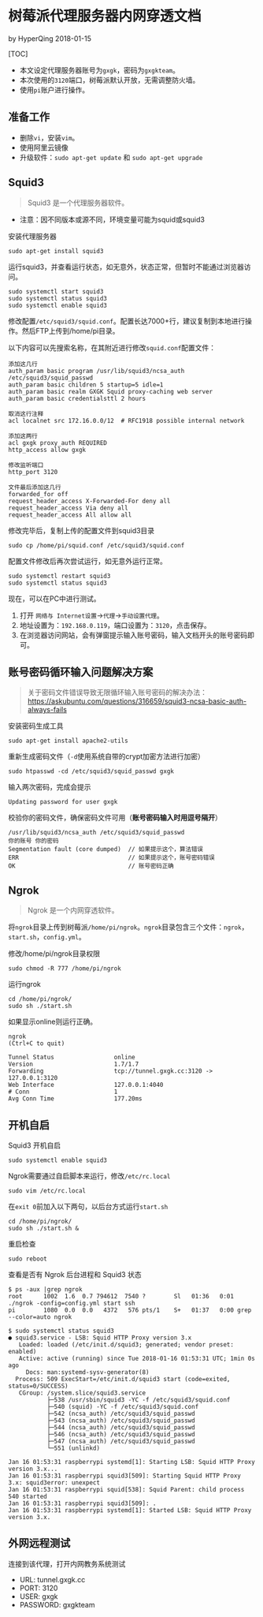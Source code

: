 # 树莓派代理服务器内网穿透文档

by HyperQing 2018-01-15

[TOC]

- 本文设定代理服务器账号为`gxgk`，密码为`gxgkteam`。
- 本次使用的`3120`端口，树莓派默认开放，无需调整防火墙。
- 使用`pi`账户进行操作。

## 准备工作

- 删除`vi`，安装`vim`。
- 使用阿里云镜像
- 升级软件：`sudo apt-get update` 和 `sudo apt-get upgrade`

## Squid3

>Squid3 是一个代理服务器软件。

- 注意：因不同版本或源不同，环境变量可能为squid或squid3

安装代理服务器
```
sudo apt-get install squid3
```

运行squid3，并查看运行状态，如无意外，状态正常，但暂时不能通过浏览器访问。
```
sudo systemctl start squid3
sudo systemctl status squid3
sudo systemctl enable squid3
```

修改配置`/etc/squid3/squid.conf`。配置长达7000+行，建议复制到本地进行操作。然后FTP上传到/home/pi目录。

以下内容可以先搜索名称，在其附近进行修改`squid.conf`配置文件：
```
添加这几行
auth_param basic program /usr/lib/squid3/ncsa_auth /etc/squid3/squid_passwd
auth_param basic children 5 startup=5 idle=1
auth_param basic realm GXGK Squid proxy-caching web server
auth_param basic credentialsttl 2 hours

取消这行注释
acl localnet src 172.16.0.0/12  # RFC1918 possible internal network

添加这两行
acl gxgk proxy_auth REQUIRED
http_access allow gxgk

修改监听端口
http_port 3120

文件最后添加这几行
forwarded_for off
request_header_access X-Forwarded-For deny all
request_header_access Via deny all
request_header_access All allow all
```
修改完毕后，复制上传的配置文件到squid3目录
```
sudo cp /home/pi/squid.conf /etc/squid3/squid.conf
```

配置文件修改后再次尝试运行，如无意外运行正常。
```
sudo systemctl restart squid3
sudo systemctl status squid3
```

现在，可以在PC中进行测试。
1. 打开 `网络与 Internet设置`->`代理`->`手动设置代理`。
2. 地址设置为：`192.168.0.119`，端口设置为：`3120`，点击保存。
3. 在浏览器访问网站，会有弹窗提示输入账号密码，输入文档开头的账号密码即可。

## 账号密码循环输入问题解决方案

>关于密码文件错误导致无限循环输入账号密码的解决办法：https://askubuntu.com/questions/316659/squid3-ncsa-basic-auth-always-fails

安装密码生成工具
```
sudo apt-get install apache2-utils
```

重新生成密码文件（`-d`使用系统自带的crypt加密方法进行加密）
```
sudo htpasswd -cd /etc/squid3/squid_passwd gxgk
```
输入两次密码，完成会提示
```
Updating password for user gxgk
```

校验你的密码文件，确保密码文件可用（**账号密码输入时用逗号隔开**）
```
/usr/lib/squid3/ncsa_auth /etc/squid3/squid_passwd
你的账号 你的密码
Segmentation fault (core dumped)  // 如果提示这个，算法错误
ERR                               // 如果提示这个，账号密码错误
OK                                // 账号密码正确
```

## Ngrok

>Ngrok 是一个内网穿透软件。

将`ngrok`目录上传到树莓派`/home/pi/ngrok`。`ngrok`目录包含三个文件：`ngrok`，`start.sh`，`config.yml`。

修改/home/pi/ngrok目录权限
```
sudo chmod -R 777 /home/pi/ngrok
```
运行ngrok
```
cd /home/pi/ngrok/
sudo sh ./start.sh
```
如果显示online则运行正确。
```
ngrok                                                                        (Ctrl+C to quit)
                                                                                             
Tunnel Status                 online                                                         
Version                       1.7/1.7                                                        
Forwarding                    tcp://tunnel.gxgk.cc:3120 -> 127.0.0.1:3120                    
Web Interface                 127.0.0.1:4040                                                 
# Conn                        1                                                              
Avg Conn Time                 177.20ms 
```

## 开机自启

Squid3 开机自启
```
sudo systemctl enable squid3
```

Ngrok需要通过自启脚本来运行，修改`/etc/rc.local`
```
sudo vim /etc/rc.local
```
在`exit 0`前加入以下两句，以后台方式运行`start.sh`
```
cd /home/pi/ngrok/
sudo sh ./start.sh &
```
重启检查
```
sudo reboot
```
查看是否有 Ngrok 后台进程和 Squid3 状态
```
$ ps -aux |grep ngrok
root      1002  1.6  0.7 794612  7540 ?        Sl   01:36   0:01 ./ngrok -config=config.yml start ssh
pi        1080  0.0  0.0   4372   576 pts/1    S+   01:37   0:00 grep --color=auto ngrok

$ sudo systemctl status squid3
● squid3.service - LSB: Squid HTTP Proxy version 3.x
   Loaded: loaded (/etc/init.d/squid3; generated; vendor preset: enabled)
   Active: active (running) since Tue 2018-01-16 01:53:31 UTC; 1min 0s ago
     Docs: man:systemd-sysv-generator(8)
  Process: 509 ExecStart=/etc/init.d/squid3 start (code=exited, status=0/SUCCESS)
   CGroup: /system.slice/squid3.service
           ├─538 /usr/sbin/squid3 -YC -f /etc/squid3/squid.conf
           ├─540 (squid) -YC -f /etc/squid3/squid.conf
           ├─542 (ncsa_auth) /etc/squid3/squid_passwd
           ├─543 (ncsa_auth) /etc/squid3/squid_passwd
           ├─544 (ncsa_auth) /etc/squid3/squid_passwd
           ├─546 (ncsa_auth) /etc/squid3/squid_passwd
           ├─547 (ncsa_auth) /etc/squid3/squid_passwd
           └─551 (unlinkd)

Jan 16 01:53:31 raspberrypi systemd[1]: Starting LSB: Squid HTTP Proxy version 3.x...
Jan 16 01:53:31 raspberrypi squid3[509]: Starting Squid HTTP Proxy 3.x: squid3error: unexpect
Jan 16 01:53:31 raspberrypi squid[538]: Squid Parent: child process 540 started
Jan 16 01:53:31 raspberrypi squid3[509]: .
Jan 16 01:53:31 raspberrypi systemd[1]: Started LSB: Squid HTTP Proxy version 3.x.
```

## 外网远程测试

连接到该代理，打开内网教务系统测试

- URL: tunnel.gxgk.cc
- PORT: 3120
- USER: gxgk
- PASSWORD: gxgkteam
